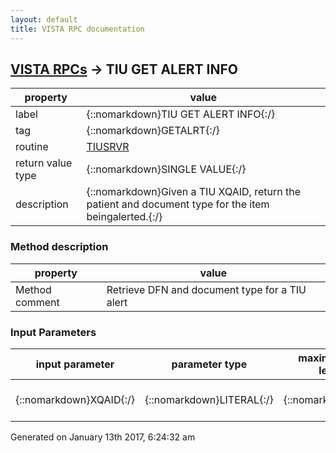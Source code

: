 ```yaml
---
layout: default
title: VISTA RPC documentation
---
```




## [VISTA RPCs](TableOfContent.md) &#8594; TIU GET ALERT INFO 

 property | value 
--- | --- 
 label | {::nomarkdown}TIU GET ALERT INFO{:/}
 tag | {::nomarkdown}GETALRT{:/}
 routine | [TIUSRVR](http://code.osehra.org/dox/Routine_TIUSRVR_source.html)
 return value type | {::nomarkdown}SINGLE VALUE{:/}
 description | {::nomarkdown}Given a TIU XQAID, return the patient and document type for the item beingalerted.{:/}


### Method description

 property | value 
 --- | --- 
 Method comment | Retrieve DFN and document type for a TIU alert

### Input Parameters

| input parameter | parameter type | maximum data length | required | description | 
| --- | --- | --- | --- | --- | 
| {::nomarkdown}XQAID{:/} | {::nomarkdown}LITERAL{:/} | {::nomarkdown}60{:/} | {::nomarkdown}true{:/} | {::nomarkdown}The XQAID of the alert.{:/} | 




 Generated on January 13th 2017, 6:24:32 am